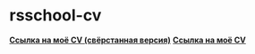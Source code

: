 # rsschool-cv

[**Ссылка на моё CV (свёрстанная версия)**](https://Valeria110.github.io/rsschool-cv/)
[**Ссылка на моё CV**](https://Valeria110.github.io/rsschool-cv/cv) 